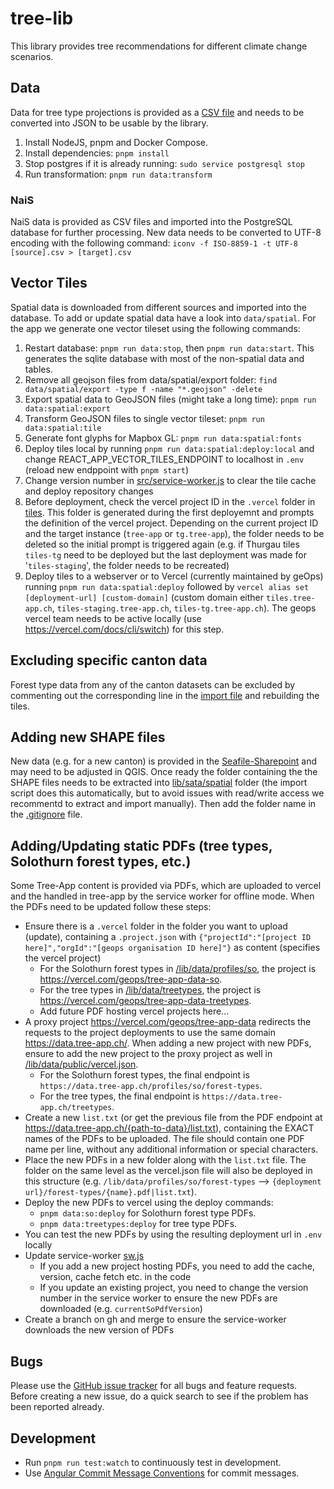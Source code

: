 # tree-lib

This library provides tree recommendations for different climate change scenarios.

## Data

Data for tree type projections is provided as a [CSV file](./data/projections.csv) and needs to be converted into JSON to be usable by the library.

1. Install NodeJS, pnpm and Docker Compose.
2. Install dependencies: `pnpm install`
4. Stop postgres if it is already running: `sudo service postgresql stop`
5. Run transformation: `pnpm run data:transform`

### NaiS

NaiS data is provided as CSV files and imported into the PostgreSQL database for further processing. New data needs to be converted to UTF-8 encoding with the following command: `iconv -f ISO-8859-1 -t UTF-8 [source].csv > [target].csv`

## Vector Tiles

Spatial data is downloaded from different sources and imported into the database. To add or update spatial data have a look into `data/spatial`. For the app we generate one vector tileset using the following commands:

1. Restart database: `pnpm run data:stop`, then `pnpm run data:start`. This generates the sqlite database with most of the non-spatial data and tables.
2. Remove all geojson files from data/spatial/export folder: `find data/spatial/export -type f -name "*.geojson" -delete`
3. Export spatial data to GeoJSON files (might take a long time): `pnpm run data:spatial:export`
4. Transform GeoJSON files to single vector tileset: `pnpm run data:spatial:tile`
5. Generate font glyphs for Mapbox GL: `pnpm run data:spatial:fonts`
6. Deploy tiles local by running `pnpm run data:spatial:deploy:local` and change REACT_APP_VECTOR_TILES_ENDPOINT to localhost in `.env` (reload new endppoint with `pnpm start`)
7. Change version number in [src/service-worker.js](https://github.com/geops/tree-app/blob/master/src/service-worker.js#L16) to clear the tile cache and deploy repository changes
8. Before deployment, check the vercel project ID in the `.vercel` folder in [tiles](https://github.com/geops/tree-app/tree/master/lib/data/spatial/tiles). This folder is generated during the first deployemnt and prompts the definition of the vercel project. Depending on the current project ID and the target instance (`tree-app` or `tg.tree-app`), the folder needs to be deleted so the initial prompt is triggered again (e.g. if Thurgau tiles `tiles-tg` need to be deployed but the last deployment was made for '`tiles-staging`', the folder needs to be recreated)
9. Deploy tiles to a webserver or to Vercel (currently maintained by geOps) running `pnpm run data:spatial:deploy` followed by `vercel alias set [deployment-url] [custom-domain]` (custom domain either `tiles.tree-app.ch`, `tiles-staging.tree-app.ch`, `tiles-tg.tree-app.ch`). The geops vercel team needs to be active locally (use https://vercel.com/docs/cli/switch) for this step.

## Excluding specific canton data

Forest type data from any of the canton datasets can be excluded by commenting out the corresponding line in the [import file](https://github.com/geops/tree-app/blob/master/lib/data/spatial/1-import.sh#L55) and rebuilding the tiles.

## Adding new SHAPE files

New data (e.g. for a new canton) is provided in the [Seafile-Sharepoint](https://data.int.geops.com/lib/7eb78755-e8bf-46fc-ba1d-3c4d104a6cad/file/045_BaTool/Standortskarten) and may need to be adjusted in QGIS. Once ready the folder containing the the SHAPE files needs to be extracted into [lib/sata/spatial](https://github.com/geops/tree-app/tree/master/lib/data/spatial) folder (the import script does this automatically, but to avoid issues with read/write access we recommentd to extract and import manually). Then add the folder name in the [.gitignore](https://github.com/geops/tree-app/blob/master/lib/.gitignore) file.

## Adding/Updating static PDFs (tree types, Solothurn forest types, etc.)
Some Tree-App content is provided via PDFs, which are uploaded to vercel and the handled in tree-app by the service worker for offline mode. When the PDFs need to be updated follow these steps:
- Ensure there is a `.vercel` folder in the folder you want to upload (update), containing a `.project.json` with `{"projectId":"[project ID here]","orgId":"[geops organisation ID here]"}` as content (specifies the vercel project)
  - For the Solothurn forest types in [/lib/data/profiles/so](https://github.com/geops/tree-app/tree/master/lib/data/profiles/so), the project is https://vercel.com/geops/tree-app-data-so.
  - For the tree types in [/lib/data/treetypes](https://github.com/geops/tree-app/tree/master/lib/data/treetypes), the project is https://vercel.com/geops/tree-app-data-treetypes.
  - Add future PDF hosting vercel projects here...
- A proxy project https://vercel.com/geops/tree-app-data redirects the requests to the project deployments to use the same domain https://data.tree-app.ch/. When adding a new project with new PDFs, ensure to add the new project to the proxy project as well in [/lib/data/public/vercel.json](https://github.com/geops/tree-app/tree/master/lib/data/public/vercel.json).
  - For the Solothurn forest types, the final endpoint is `https://data.tree-app.ch/profiles/so/forest-types`.
  - For the tree types, the final endpoint is `https://data.tree-app.ch/treetypes`.
- Create a new `list.txt` (or get the previous file from the PDF endpoint at https://data.tree-app.ch/{path-to-data}/list.txt), containing the EXACT names of the PDFs to be uploaded. The file should contain one PDF name per line, without any additional information or special characters.
- Place the new PDFs in a new folder along with the `list.txt` file. The folder on the same level as the vercel.json file will also be deployed in this structure (e.g. `/lib/data/profiles/so/forest-types` --> `{deployment url}/forest-types/{name}.pdf|list.txt`).
- Deploy the new PDFs to vercel using the deploy commands: 
  - `pnpm data:so:deploy` for Solothurn forest type PDFs.
  - `pnpm data:treetypes:deploy` for tree type PDFs.
- You can test the new PDFs by using the resulting deployment url in `.env` locally
- Update service-worker [sw.js](https://github.com/geops/tree-app/blob/master/src/sw.js)
  - If you add a new project hosting PDFs, you need to add the cache, version, cache fetch etc. in the code
  - If you update an existing project, you need to change the version number in the service worker to ensure the new PDFs are downloaded (e.g. `currentSoPdfVersion`)
- Create a branch on gh and merge to ensure the service-worker downloads the new version of PDFs


## Bugs

Please use the [GitHub issue tracker](https://github.com/geops/tree-app/issues) for all bugs and feature requests. Before creating a new issue, do a quick search to see if the problem has been reported already.

## Development

- Run `pnpm run test:watch` to continuously test in development.
- Use [Angular Commit Message Conventions](https://github.com/angular/angular.js/blob/master/DEVELOPERS.md#-git-commit-guidelines) for commit messages.